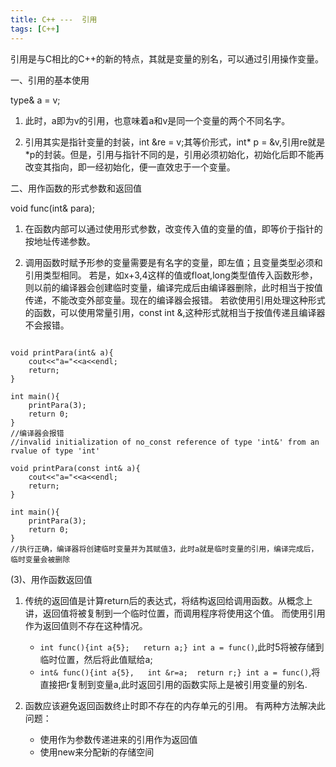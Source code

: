 ```yaml
---
title: C++ ---  引用
tags: [C++]
---
```




引用是与C相比的C++的新的特点，其就是变量的别名，可以通过引用操作变量。

一、引用的基本使用

type& a =  v;

1. 此时，a即为v的引用，也意味着a和v是同一个变量的两个不同名字。

2. 引用其实是指针变量的封装，int &re = v;其等价形式，int* p = &v,引用re就是*p的封装。但是，引用与指针不同的是，引用必须初始化，初始化后即不能再改变其指向，即一经初始化，便一直效忠于一个变量。

二、用作函数的形式参数和返回值

void func(int& para);

1. 在函数内部可以通过使用形式参数，改变传入值的变量的值，即等价于指针的按地址传递参数。

2. 调用函数时赋予形参的变量需要是有名字的变量，即左值；且变量类型必须和引用类型相同。
   若是，如x+3,4这样的值或float,long类型值传入函数形参，则以前的编译器会创建临时变量，编译完成后由编译器删除，此时相当于按值传递，不能改变外部变量。现在的编译器会报错。
   若欲使用引用处理这种形式的函数，可以使用常量引用，const int &,这种形式就相当于按值传递且编译器不会报错。
          
```

void printPara(int& a){
    cout<<"a="<<a<<endl;
    return;
}

int main(){
    printPara(3);
    return 0;
}
//编译器会报错
//invalid initialization of no_const reference of type 'int&' from an rvalue of type 'int'
```

```
void printPara(const int& a){
    cout<<"a="<<a<<endl;
    return;
}

int main(){
    printPara(3);
    return 0;
}
//执行正确，编译器将创建临时变量并为其赋值3，此时a就是临时变量的引用，编译完成后，临时变量会被删除
```

(3)、用作函数返回值

1. 传统的返回值是计算return后的表达式，将结构返回给调用函数。从概念上讲，返回值将被复制到一个临时位置，而调用程序将使用这个值。
而使用引用作为返回值则不存在这种情况。
   
    + `int func(){int a{5};   return a;}
 int a = func()`,此时5将被存储到临时位置，然后将此值赋给a;
    + `int& func(){int a{5},   int &r=a;  return r;} int a = func()`,将直接把r复制到变量a,此时返回引用的函数实际上是被引用变量的别名.
   
2. 函数应该避免返回函数终止时即不存在的内存单元的引用。
    有两种方法解决此问题：

    * 使用作为参数传递进来的引用作为返回值
    * 使用new来分配新的存储空间

                    

